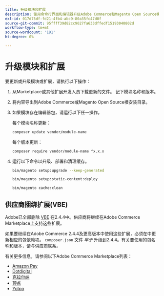 ```yaml
---
title: 升级模块和扩展
description: 使用命令行界面和编辑器升级Adobe Commerce和Magento Open Source模块及扩展。
exl-id: 017d75df-fd21-4fb4-abc9-80a35fc47d0f
source-git-commit: 95ffff39d82cc9027fa633dffedf15193040802d
workflow-type: tm+mt
source-wordcount: '191'
ht-degree: 0%

---
```


# 升级模块和扩展

要更新或升级模块或扩展，请执行以下操作：

1. 从Marketplace或其他扩展开发人员下载更新的文件。 记下模块名称和版本。

1. 将内容导出到Adobe Commerce或Magento Open Source根安装目录。

1. 如果模块存在编辑器包，请运行以下任一操作。

   每个模块名称更新：

   ```bash
   composer update vendor/module-name
   ```

   每个版本更新：

   ```bash
   composer require vendor/module-name ^x.x.x
   ```

1. 运行以下命令以升级、部署和清理缓存。

   ```bash
   bin/magento setup:upgrade --keep-generated
   ```

   ```bash
   bin/magento setup:static-content:deploy
   ```

   ```bash
   bin/magento cache:clean
   ```

## 供应商捆绑扩展(VBE)

Adobe已全部删除 [VBE](https://devdocs.magento.com/extensions/vendor/) 在2.4.4中。供应商将继续在Adobe Commerce Marketplace上支持这些扩展。

如果要继续在Adobe Commerce 2.4.4及更高版本中使用这些扩展，必须在中更新相应的包依赖项。 `composer.json` 文件 _早于_ 升级到2.4.4。有关要使用的包名称和版本，请与供应商联系。

有关更多信息，请参阅以下Adobe Commerce Marketplace列表：

- [Amazon Pay](https://marketplace.magento.com/amzn-amazon-pay-magento-2-module.html)
- [Dotdigital](https://marketplace.magento.com/dotdigital-dotdigital-magento2-os-package.html)
- [克拉尔纳](https://marketplace.magento.com/klarna-m2-klarna.html)
- [顶点](https://marketplace.magento.com/vertexinc-vertex-tax-module.html)
- [Yotpo](https://marketplace.magento.com/yotpo-module-yotpo.html)
